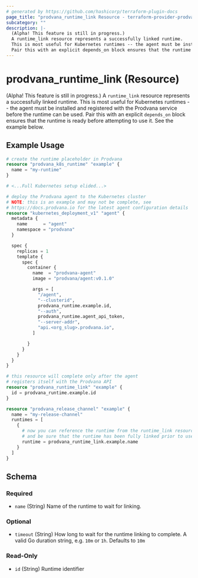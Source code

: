 ```yaml
---
# generated by https://github.com/hashicorp/terraform-plugin-docs
page_title: "prodvana_runtime_link Resource - terraform-provider-prodvana"
subcategory: ""
description: |-
  (Alpha! This feature is still in progress.)
  A runtime_link resource represents a successfully linked runtime.
  This is most useful for Kubernetes runtimes -- the agent must be installed and registered with the Prodvana service before the runtime can be used.
  Pair this with an explicit depends_on block ensures that the runtime is ready before attempting to use it. See the example below.
---
```


# prodvana_runtime_link (Resource)

(Alpha! This feature is still in progress.) 
A `runtime_link` resource represents a successfully linked runtime.
This is most useful for Kubernetes runtimes -- the agent must be installed and registered with the Prodvana service before the runtime can be used.
Pair this with an explicit `depends_on` block ensures that the runtime is ready before attempting to use it. See the example below.

## Example Usage

```terraform
# create the runtime placeholder in Prodvana
resource "prodvana_k8s_runtime" "example" {
  name = "my-runtime"
}

# <...Full Kubernetes setup elided...>

# deploy the Prodvana agent to the Kubernetes cluster
# NOTE: this is an example and may not be complete, see
# https://docs.prodvana.io for the latest agent configuration details
resource "kubernetes_deployment_v1" "agent" {
  metadata {
    name      = "agent"
    namespace = "prodvana"
  }

  spec {
    replicas = 1
    template {
      spec {
        container {
          name  = "prodvana-agent"
          image = "prodvana/agent:v0.1.0"

          args = [
            "/agent",
            "--clusterid",
            prodvana_runtime.example.id,
            "--auth",
            prodvana_runtime.agent_api_token,
            "--server-addr",
            "api.<org_slug>.prodvana.io",
          ]

        }
      }
    }
  }
}

# this resource will complete only after the agent
# registers itself with the Prodvana API
resource "prodvana_runtime_link" "example" {
  id = prodvana_runtime.example.id
}

resource "prodvana_release_channel" "example" {
  name = "my-release-channel"
  runtimes = [
    {
      # now you can reference the runtime from the runtime_link resource
      # and be sure that the runtime has been fully linked prior to use
      runtime = prodvana_runtime_link.example.name
    }
  ]
}
```

<!-- schema generated by tfplugindocs -->
## Schema

### Required

- `name` (String) Name of the runtime to wait for linking.

### Optional

- `timeout` (String) How long to wait for the runtime linking to complete. A valid Go duration string, e.g. `10m` or `1h`. Defaults to `10m`

### Read-Only

- `id` (String) Runtime identifier


